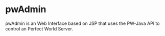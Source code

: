 # pwAdmin

pwAdmin is an Web Interface based on JSP that uses the PW-Java API to control an Perfect World Server. 